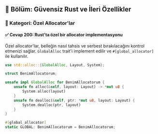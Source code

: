 ## 📘 Bölüm: Güvensiz Rust ve İleri Özellikler  
### 🔹 Kategori: Özel Allocator'lar  
#### ✅ Cevap 200: Rust'ta özel bir allocator implementasyonu

Özel allocator'lar, belleğin nasıl tahsis ve serbest bırakılacağını kontrol etmenizi sağlar. `GlobalAlloc` trait'i implement edilir ve `#[global_allocator]` ile kullanılır.

```rust
use std::alloc::{GlobalAlloc, Layout, System};

struct BenimAllocatorum;

unsafe impl GlobalAlloc for BenimAllocatorum {
    unsafe fn alloc(&self, layout: Layout) -> *mut u8 {
        System.alloc(layout)
    }
    unsafe fn dealloc(&self, ptr: *mut u8, layout: Layout) {
        System.dealloc(ptr, layout)
    }
}

#[global_allocator]
static GLOBAL: BenimAllocatorum = BenimAllocatorum;
```
